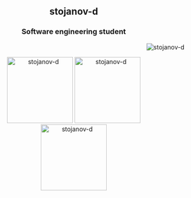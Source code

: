 <h2 align="center">stojanov-d</h1>

<div align="left">
  <h3 align="center">Software engineering student</h3>
  <p align="right">
    <img src="https://komarev.com/ghpvc/?username=stojanov-d&label=Profile%20views&color=0e75b6&style=flat" alt="stojanov-d" />  
  </p>
</div>
<div align="center">
  <a>
    <img height="150" src="https://github-readme-stats.vercel.app/api/top-langs?username=stojanov-d&show_icons=true&theme=dark&locale=en&layout=compact" alt="stojanov-d" />
  </a>
  <a>
    <img height="150" src="https://github-readme-stats.vercel.app/api?username=stojanov-d&show_icons=true&theme=dark&locale=en" alt="stojanov-d" />
  </a>
</div>

<div align="center">
  <img height="150" src="https://github-readme-streak-stats.herokuapp.com/?user=stojanov-d&theme=dark" alt="stojanov-d" />
</div>



